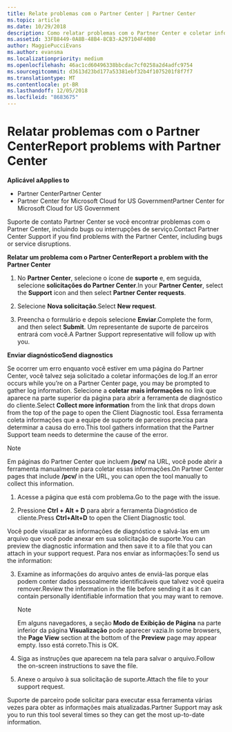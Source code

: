 ```yaml
---
title: Relate problemas com o Partner Center | Partner Center
ms.topic: article
ms.date: 10/29/2018
description: Como relatar problemas com o Partner Center e coletar informações de diagnóstico para nossa equipe de suporte.
ms.assetid: 33FB8449-0A8B-48B4-8CB3-A297104F40B0
author: MaggiePucciEvans
ms.author: evansma
ms.localizationpriority: medium
ms.openlocfilehash: 46ac1cd60496338bbcdac7cf0258a2d4adfc9754
ms.sourcegitcommit: d3613d23bd177a53381ebf32b4f1075201f8f7f7
ms.translationtype: MT
ms.contentlocale: pt-BR
ms.lasthandoff: 12/05/2018
ms.locfileid: "8683675"
---
```

# <a name="report-problems-with-partner-center"></a><span data-ttu-id="b6bcc-103">Relatar problemas com o Partner Center</span><span class="sxs-lookup"><span data-stu-id="b6bcc-103">Report problems with Partner Center</span></span>

**<span data-ttu-id="b6bcc-104">Aplicável a</span><span class="sxs-lookup"><span data-stu-id="b6bcc-104">Applies to</span></span>**

-  <span data-ttu-id="b6bcc-105">Partner Center</span><span class="sxs-lookup"><span data-stu-id="b6bcc-105">Partner Center</span></span>
-  <span data-ttu-id="b6bcc-106">Partner Center for Microsoft Cloud for US Government</span><span class="sxs-lookup"><span data-stu-id="b6bcc-106">Partner Center for Microsoft Cloud for US Government</span></span>


<span data-ttu-id="b6bcc-107">Suporte de contato Partner Center se você encontrar problemas com o Partner Center, incluindo bugs ou interrupções de serviço.</span><span class="sxs-lookup"><span data-stu-id="b6bcc-107">Contact Partner Center Support if you find problems with the Partner Center, including bugs or service disruptions.</span></span>

**<span data-ttu-id="b6bcc-108">Relatar um problema com o Partner Center</span><span class="sxs-lookup"><span data-stu-id="b6bcc-108">Report a problem with the Partner Center</span></span>**

1.  <span data-ttu-id="b6bcc-109">No **Partner Center**, selecione o ícone de **suporte** e, em seguida, selecione **solicitações do Partner Center**.</span><span class="sxs-lookup"><span data-stu-id="b6bcc-109">In your **Partner Center**, select the **Support** icon and then select **Partner Center requests**.</span></span>

2.  <span data-ttu-id="b6bcc-110">Selecione **Nova solicitação**.</span><span class="sxs-lookup"><span data-stu-id="b6bcc-110">Select **New request**.</span></span>

3.  <span data-ttu-id="b6bcc-111">Preencha o formulário e depois selecione **Enviar**.</span><span class="sxs-lookup"><span data-stu-id="b6bcc-111">Complete the form, and then select **Submit**.</span></span> <span data-ttu-id="b6bcc-112">Um representante de suporte de parceiros entrará com você.</span><span class="sxs-lookup"><span data-stu-id="b6bcc-112">A Partner Support representative will follow up with you.</span></span>

**<span data-ttu-id="b6bcc-113">Enviar diagnóstico</span><span class="sxs-lookup"><span data-stu-id="b6bcc-113">Send diagnostics</span></span>**

<span data-ttu-id="b6bcc-114">Se ocorrer um erro enquanto você estiver em uma página do Partner Center, você talvez seja solicitado a coletar informações de log.</span><span class="sxs-lookup"><span data-stu-id="b6bcc-114">If an error occurs while you’re on a Partner Center page, you may be prompted to gather log information.</span></span> <span data-ttu-id="b6bcc-115">Selecione a **coletar mais informações** no link que aparece na parte superior da página para abrir a ferramenta de diagnóstico do cliente.</span><span class="sxs-lookup"><span data-stu-id="b6bcc-115">Select **Collect more information** from the link that drops down from the top of the page to open the Client Diagnostic tool.</span></span> <span data-ttu-id="b6bcc-116">Essa ferramenta coleta informações que a equipe de suporte de parceiros precisa para determinar a causa do erro.</span><span class="sxs-lookup"><span data-stu-id="b6bcc-116">This tool gathers information that the Partner Support team needs to determine the cause of the error.</span></span> 

>[!NOTE]
><span data-ttu-id="b6bcc-117">Em páginas do Partner Center que incluem **/pcv/** na URL, você pode abrir a ferramenta manualmente para coletar essas informações.</span><span class="sxs-lookup"><span data-stu-id="b6bcc-117">On Partner Center pages that include **/pcv/** in the URL, you can open the tool manually to collect this information.</span></span>

1.  <span data-ttu-id="b6bcc-118">Acesse a página que está com problema.</span><span class="sxs-lookup"><span data-stu-id="b6bcc-118">Go to the page with the issue.</span></span>

2.  <span data-ttu-id="b6bcc-119">Pressione **Ctrl + Alt + D** para abrir a ferramenta Diagnóstico de cliente.</span><span class="sxs-lookup"><span data-stu-id="b6bcc-119">Press **Ctrl+Alt+D** to open the Client Diagnostic tool.</span></span>

<span data-ttu-id="b6bcc-120">Você pode visualizar as informações de diagnóstico e salvá-las em um arquivo que você pode anexar em sua solicitação de suporte.</span><span class="sxs-lookup"><span data-stu-id="b6bcc-120">You can preview the diagnostic information and then save it to a file that you can attach in your support request.</span></span> <span data-ttu-id="b6bcc-121">Para nos enviar as informações:</span><span class="sxs-lookup"><span data-stu-id="b6bcc-121">To send us the information:</span></span>

3.  <span data-ttu-id="b6bcc-122">Examine as informações do arquivo antes de enviá-las porque elas podem conter dados pessoalmente identificáveis que talvez você queira remover.</span><span class="sxs-lookup"><span data-stu-id="b6bcc-122">Review the information in the file before sending it as it can contain personally identifiable information that you may want to remove.</span></span> 

    >[!NOTE]
    ><span data-ttu-id="b6bcc-123">Em alguns navegadores, a seção **Modo de Exibição de Página** na parte inferior da página **Visualização** pode aparecer vazia.</span><span class="sxs-lookup"><span data-stu-id="b6bcc-123">In some browsers, the **Page View** section at the bottom of the **Preview** page may appear empty.</span></span> <span data-ttu-id="b6bcc-124">Isso está correto.</span><span class="sxs-lookup"><span data-stu-id="b6bcc-124">This is OK.</span></span>

4.  <span data-ttu-id="b6bcc-125">Siga as instruções que aparecem na tela para salvar o arquivo.</span><span class="sxs-lookup"><span data-stu-id="b6bcc-125">Follow the on-screen instructions to save the file.</span></span>

5.  <span data-ttu-id="b6bcc-126">Anexe o arquivo à sua solicitação de suporte.</span><span class="sxs-lookup"><span data-stu-id="b6bcc-126">Attach the file to your support request.</span></span>

<span data-ttu-id="b6bcc-127">Suporte de parceiro pode solicitar para executar essa ferramenta várias vezes para obter as informações mais atualizadas.</span><span class="sxs-lookup"><span data-stu-id="b6bcc-127">Partner Support may ask you to run this tool several times so they can get the most up-to-date information.</span></span>

